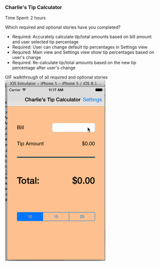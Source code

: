 ### Charlie's Tip Calculator

Time Spent: 2 hours

Which required and optional stories have you completed?
- Required: Accurately calculate tip/total amounts based on bill amount and user selected tip percentage 
- Required: User can change default tip percentages in Settings view
- Required: Main view and Settings view show tip percentages based on user's change
- Required: Re-calculate tip/total amounts based on the new tip percentage after user's change  

GIF walkthrough of all required and optional stories
![Video Walkthrough](TipCalculator.gif)